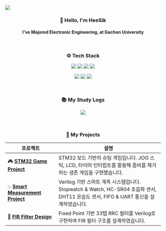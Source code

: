 <img src="https://capsule-render.vercel.app/api?type=waving&color=dfbcf7&height=120&section=header&fontSize=50&fontColor=FFFFFF" />

<!-- 소개 -->
<h3 align="center">👋 Hello, I'm <strong>HeeSik</strong></h3>
<h4 align="center">I've Majored Electronic Engineering, at Gachon University</h4>

<br>

<!-- 기술 스택 -->
<h3 align="center">⚙️ Tech Stack</h3> 
<p align="center">
  <img src="https://img.shields.io/badge/Verilog-1E90FF?style=for-the-badge&logo=verilog&logoColor=white"/>
  <img src="https://img.shields.io/badge/SystemVerilog-7B68EE?style=for-the-badge&logo=verilog&logoColor=white"/>
  <img src="https://img.shields.io/badge/Python-3776AB?style=for-the-badge&logo=python&logoColor=white"/>
  <img src="https://img.shields.io/badge/C-00599C?style=for-the-badge&logo=c&logoColor=white"/>
</p>
<p align="center">
  <img src="https://img.shields.io/badge/Git-F05032?style=for-the-badge&logo=git&logoColor=white"/>
  <img src="https://img.shields.io/badge/Jira-0052CC?style=for-the-badge&logo=jira&logoColor=white"/>
  <img src="https://img.shields.io/badge/Linear-5E6AD2?style=for-the-badge&logo=linear&logoColor=white"/>
</p>

<br>

<!-- 블로그 링크 -->
<h3 align="center">📚 My Study Logs</h3> 
<p align="center">
  <a href="https://www.notion.so/he_sik2-log-222ecb5e8c768050923ccc4934ae517c" target="_blank">
    <img src="https://img.shields.io/badge/Notion Blog-he_sik2 log-black?style=for-the-badge&logo=notion&logoColor=white"/>
  </a>
</p>

<br/>


<h3 align="center">📂 My Projects</h3> 

| 프로젝트 | 설명 |
|----------|------|
| 🎮 [**STM32 Game Project**](https://github.com/heesik-kwon/STM32-Game-Project) | STM32 보드 기반의 슈팅 게임입니다. JOG 스틱, LCD, 타이머 인터럽트를 활용해 좀비를 제거하는 생존 게임을 구현했습니다.|
| 💡 [**Smart Measurement Project**](https://github.com/heesik-kwon/Smart-Measurement-Project) | Verilog 기반 스마트 계측 시스템입니다. <br>Stopwatch & Watch, HC-SR04 초음파 센서, DHT11 온습도 센서, FIFO & UART 통신을 설계하였습니다. |
| 🔌 [**FIR Filter Design**](https://github.com/heesik-kwon/FIR-Filter-Design) | Fixed Point 기반 33탭 RRC 필터를 Verilog로 구현하여 FIR 필터 구조를 설계하였습니다.|

</div>
